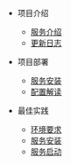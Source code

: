 <!-- _sidebar.md -->

* 项目介绍
    * [服务介绍](/README.md) <!--注意这里是相对路径-->
    * [更新日志](/describe/upgrade.md)
* 项目部署
    * [服务安装](/install/install.md)
    * [配置解读](/install/configure.md)


* 最佳实践
    * [环境要求](/ProjectDocs/Docsify部署教程.md)
    * [服务安装](/ProjectDocs/Docsify部署教程.md)
    * [服务启动](/ProjectDocs/Docsify部署教程.md)
